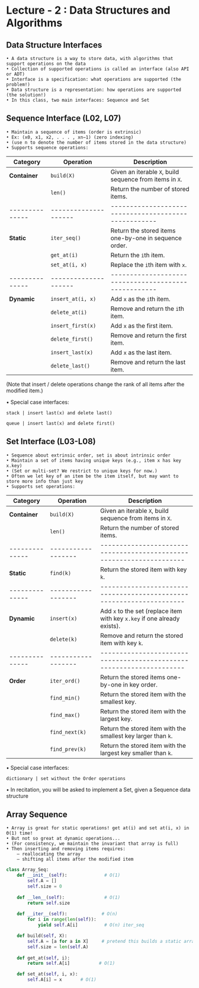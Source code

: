 # Lecture - 2 : Data Structures and Algorithms

## Data Structure Interfaces
    • A data structure is a way to store data, with algorithms that support operations on the data
    • Collection of supported operations is called an interface (also API or ADT)
    • Interface is a specification: what operations are supported (the problem!)
    • Data structure is a representation: how operations are supported (the solution!)
    • In this class, two main interfaces: Sequence and Set

## Sequence Interface (L02, L07)
    • Maintain a sequence of items (order is extrinsic)
    • Ex: (x0, x1, x2, . . . , xn−1) (zero indexing)
    • (use n to denote the number of items stored in the data structure)
    • Supports sequence operations: 

| **Category** | **Operation**      | **Description**                                    |
|--------------|--------------------|----------------------------------------------------|
| **Container**| `build(X)`         | Given an iterable `X`, build sequence from items in `X`. |
|              | `len()`            | Return the number of stored items.                 |
|--------------|--------------------|----------------------------------------------------|
| **Static**   | `iter_seq()`       | Return the stored items one-by-one in sequence order. |
|              | `get_at(i)`        | Return the `i`th item.                             |
|              | `set_at(i, x)`     | Replace the `i`th item with `x`.                   |
|--------------|--------------------|----------------------------------------------------|
| **Dynamic**  | `insert_at(i, x)`  | Add `x` as the `i`th item.                         |
|              | `delete_at(i)`     | Remove and return the `i`th item.                 |
|              | `insert_first(x)`  | Add `x` as the first item.                        |
|              | `delete_first()`   | Remove and return the first item.                |
|              | `insert_last(x)`   | Add `x` as the last item.                         |
|              | `delete_last()`    | Remove and return the last item.                 |

(Note that insert / delete operations change the rank of all items after the modified item.)


• Special case interfaces:

    stack | insert last(x) and delete last()

    queue | insert last(x) and delete first()

## Set Interface (L03-L08)
    • Sequence about extrinsic order, set is about intrinsic order
    • Maintain a set of items having unique keys (e.g., item x has key x.key)
    • (Set or multi-set? We restrict to unique keys for now.)
    • Often we let key of an item be the item itself, but may want to store more info than just key
    • Supports set operations:

| **Category** | **Operation**    | **Description**                                                    |
|--------------|------------------|--------------------------------------------------------------------|
| **Container**| `build(X)`       | Given an iterable `X`, build sequence from items in `X`.          |
|              | `len()`          | Return the number of stored items.                                |
|--------------|------------------|--------------------------------------------------------------------|
| **Static**   | `find(k)`        | Return the stored item with key `k`.                              |
|--------------|------------------|--------------------------------------------------------------------|
| **Dynamic**  | `insert(x)`      | Add `x` to the set (replace item with key `x.key` if one already exists). |
|              | `delete(k)`      | Remove and return the stored item with key `k`.                   |
|--------------|------------------|--------------------------------------------------------------------|
| **Order**    | `iter_ord()`     | Return the stored items one-by-one in key order.                  |
|              | `find_min()`     | Return the stored item with the smallest key.                     |
|              | `find_max()`     | Return the stored item with the largest key.                      |
|              | `find_next(k)`   | Return the stored item with the smallest key larger than `k`.     |
|              | `find_prev(k)`   | Return the stored item with the largest key smaller than `k`.     |


• Special case interfaces:

    dictionary | set without the Order operations
    
• In recitation, you will be asked to implement a Set, given a Sequence data structure

## Array Sequence
    • Array is great for static operations! get at(i) and set at(i, x) in Θ(1) time!
    • But not so great at dynamic operations...
    • (For consistency, we maintain the invariant that array is full)
    • Then inserting and removing items requires:
        – reallocating the array
        – shifting all items after the modified item



```python
class Array_Seq:
    def __init__(self):              # O(1)
        self.A = []
        self.size = 0
        
    def __len__(self):               # O(1)
        return self.size
        
    def __iter__(self):             # O(n)
        for i in range(len(self)):
            yield self.A[i]          # O(n) iter_seq

    def build(self, X):      
        self.A = [a for a in X]     # pretend this builds a static array
        self.size = len(self.A)
        
    def get_at(self, i):
        return self.A[i]           # O(1)

    def set_at(self, i, x):
        self.A[i] = x       # O(1)

```
